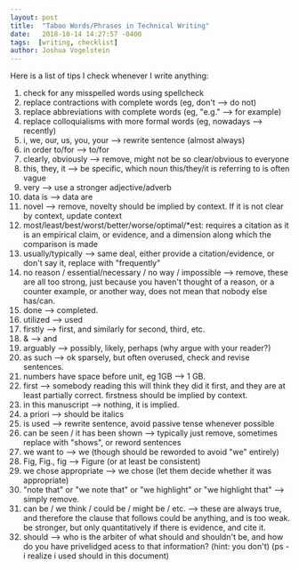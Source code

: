 ```yaml
---
layout: post
title:  "Taboo Words/Phrases in Technical Writing"
date:   2018-10-14 14:27:57 -0400
tags:  [writing, checklist]
author: Joshua Vogelstein
---
```


Here is a list of tips I check whenever I write anything:


1. check for any misspelled words using spellcheck
2. replace contractions with complete words (eg, don't --> do not)
3. replace abbreviations with complete words (eg, "e.g." --> for example) 
4. replace colloquialisms with more formal words (eg, nowadays --> recently)
5. i, we, our, us, you, your --> rewrite sentence (almost always)
6. in order to/for --> to/for
7. clearly, obviously --> remove, might not be so clear/obvious to everyone
8. this, they, it --> be specific, which noun this/they/it is referring to is often vague
9. very --> use a stronger adjective/adverb
10. data is --> data are
11. novel --> remove,  novelty should be implied by context. If it is not clear by context, update context
12. most/least/best/worst/better/worse/optimal/*est: requires a citation as it is an empirical claim, or evidence, and a dimension along which the comparison is made
13. usually/typically --> same deal, either provide a citation/evidence, or don't say it, replace with "frequently"
14. no reason / essential/necessary / no way / impossible --> remove, these are all too strong, just because you haven't thought of a reason, or a counter example, or another way, does not mean that nobody else has/can.
15. done --> completed.
16. utilized --> used
17. firstly --> first, and similarly for second, third, etc.
18. & --> and
19. arguably --> possibly, likely, perhaps (why argue with your reader?)
20. as such --> ok sparsely, but often overused, check and revise sentences.
21. numbers have space before unit, eg 1GB --> 1 GB.
22. first --> somebody reading this will think they did it first, and they are at least partially correct. firstness should be implied by context.
23. in this manuscript --> nothing, it is implied.
24. a priori --> should be italics
25. is used --> rewrite sentence, avoid passive tense whenever possible
26. can be seen / it has been shown --> typically just remove, sometimes replace with "shows", or reword sentences
27. we want to --> we (though should be reworded to avoid "we" entirely)
28. Fig, Fig., fig --> Figure (or at least be consistent)
29. we chose appropriate --> we chose (let them decide whether it was appropriate)
30. "note that" or "we note that" or "we highlight" or "we highlight that" --> simply remove.
31. can be / we think / could be / might be / etc.  --> these are always true, and therefore the clause that follows could be anything, and is too weak.  be stronger, but only quantitatively if there is evidence, and cite it.
32. should --> who is the arbiter of what should and shouldn't be, and how do you have privelidged acess to that information? (hint: you don't) (ps - i realize i used should in this document)

